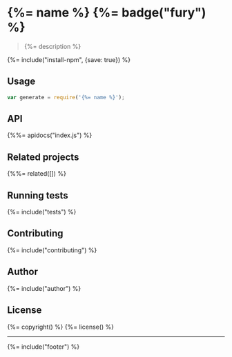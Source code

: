 # {%= name %} {%= badge("fury") %}

> {%= description %}

{%= include("install-npm", {save: true}) %}

## Usage

```js
var generate = require('{%= name %}');
```

## API
<!-- add a path or glob pattern for files with code comments to use for docs  -->
{%%= apidocs("index.js") %}

## Related projects
<!-- add an array of related projects, then un-escape the helper -->
{%%= related([]) %}  

## Running tests
{%= include("tests") %}

## Contributing
{%= include("contributing") %}

## Author
{%= include("author") %}

## License
{%= copyright() %}
{%= license() %}

***

{%= include("footer") %}
